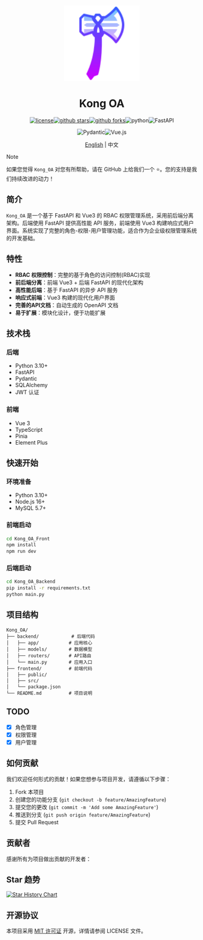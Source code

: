 <p align="center">
  <a href="https://github.com/cyclone-mind/Kong_OA/"><img src="Kong_OA_Front\public\favicon.svg" width="200" height="200" alt="github"></a>
</p>

<div align="center">

# Kong OA

[![license](https://img.shields.io/badge/license-MIT-green.svg)](./LICENSE)[![github stars](https://img.shields.io/github/stars/cyclone-mind/Kong_OA)](https://github.com/cyclone-mind/Kong_OA)[![github forks](https://img.shields.io/github/forks/cyclone-mind/Kong_OA)](https://github.com/cyclone-mind/Kong_OA)![python](https://img.shields.io/badge/python-3.10+-blue?logo=python&logoColor=edb641)![FastAPI](https://img.shields.io/badge/FastAPI-005571?logo=fastapi&logoColor=white)

![Pydantic](https://img.shields.io/badge/Pydantic-005571?logo=pydantic&logoColor=white)![Vue.js](https://img.shields.io/badge/Vue.js-35495E?logo=vue.js&logoColor=4FC08D)


<span><a href="./README.en.md">English</a> | 中文</span>

</div>

> [!NOTE]
> 如果您觉得 `Kong_OA` 对您有所帮助，请在 GitHub 上给我们一个 ⭐️。您的支持是我们持续改进的动力！

## 简介

`Kong_OA` 是一个基于 FastAPI 和 Vue3 的 RBAC 权限管理系统，采用前后端分离架构。后端使用 FastAPI 提供高性能 API 服务，前端使用 Vue3 构建响应式用户界面。系统实现了完整的角色-权限-用户管理功能，适合作为企业级权限管理系统的开发基础。

## 特性

- **RBAC 权限控制**：完整的基于角色的访问控制(RBAC)实现
- **前后端分离**：前端 Vue3 + 后端 FastAPI 的现代化架构
- **高性能后端**：基于 FastAPI 的异步 API 服务
- **响应式前端**：Vue3 构建的现代化用户界面
- **完善的API文档**：自动生成的 OpenAPI 文档
- **易于扩展**：模块化设计，便于功能扩展

## 技术栈

### 后端

- Python 3.10+
- FastAPI
- Pydantic
- SQLAlchemy
- JWT 认证

### 前端

- Vue 3
- TypeScript
- Pinia
- Element Plus

## 快速开始

### 环境准备

- Python 3.10+
- Node.js 16+
- MySQL 5.7+

### 前端启动

```bash
cd Kong_OA_Front
npm install
npm run dev
```

### 后端启动

```bash
cd Kong_OA_Backend
pip install -r requirements.txt
python main.py
```

## 项目结构

```text
Kong_OA/
├── backend/            # 后端代码
│   ├── app/           # 应用核心
│   ├── models/        # 数据模型
│   ├── routers/       # API路由
│   └── main.py        # 应用入口
├── frontend/          # 前端代码
│   ├── public/        
│   ├── src/
│   └── package.json
└── README.md          # 项目说明
```

## TODO

- [x] 角色管理
- [x] 权限管理
- [x] 用户管理

## 如何贡献

我们欢迎任何形式的贡献！如果您想参与项目开发，请遵循以下步骤：

1. Fork 本项目
2. 创建您的功能分支 (`git checkout -b feature/AmazingFeature`)
3. 提交您的更改 (`git commit -m 'Add some AmazingFeature'`)
4. 推送到分支 (`git push origin feature/AmazingFeature`)
5. 提交 Pull Request

## 贡献者

感谢所有为项目做出贡献的开发者：

## Star 趋势

[![Star History Chart](https://api.star-history.com/svg?repos=cyclone-mind/Kong_OA&type=Date)](https://star-history.com/#cyclone-mind/Kong_OA&Date)

## 开源协议

本项目采用 [MIT 许可证](./LICENSE) 开源，详情请参阅 LICENSE 文件。
